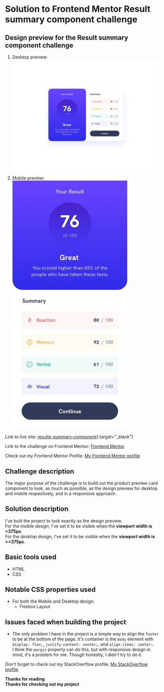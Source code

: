 <!-- @format -->

# Solution to Frontend Mentor Result summary component challenge

## Design preview for the Result summary component challenge

1. Desktop preview: ![image of the desktop preview](design/desktop-design.jpg "desktop preview")

2. Mobile preview: ![image of the mobile preview](design/mobile-design.jpg "mobile preview")

Link to live site: [results-summary-component](https://results-summary-component-nerdynerd.netlify.app/ "live site"){:target="_blank"}

Link to the challenge on Frontend Mentor: [Frontend Mentor](https://www.frontendmentor.io/challenges/results-summary-component-CE_K6s0maV "view the challenge on Frontend Mentor website")

Check out my Frontend Mentor Profile: [My Frontend Mentor profile](https://www.frontendmentor.io/profile/OnyedikachiOzoani "View my Frontend Mentor profile")

## Challenge description

The major purpose of the challenge is to build out the product preview card component to look, as much as possible, as the design preview for desktop and mobile respectively, and in a responsive approach.

## Solution description

I've built the project to look exactly as the design preview.  
For the _mobile design_, I've set it to be visible when the **viewport width is <375px**.  
For the _desktop design_, I've set it to be visible when the **viewport width is >=375px**.

## Basic tools used

-   HTML
-   CSS

## Notable CSS properties used

-   For both the Mobile and Desktop design:
    -   Flexbox Layout

## Issues faced when building the project

-   The only problem I have in the project is a simple way to align the `footer` to be at the bottom of the page. It's container is the `body` element with `display: flex;`, `justify-content: center;`, and `align-items: center;`.  
    I think the `margin` property can do this, but with responsive design in mind, it's a problem for me. Though honestly, I didn't try to do it.

Don't forget to check out my StackOverflow profile: [My StackOverflow profile](https://stackoverflow.com/users/21363556/coding-nerd "Coding Nerd on StackOverflow").

**Thanks for reading**  
**Thanks for checking out my project**
